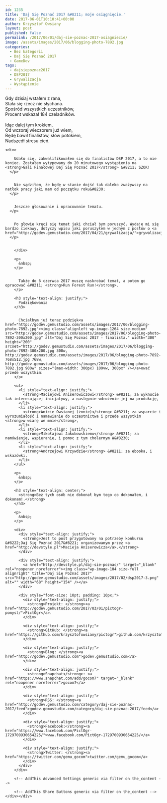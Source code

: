 ```yaml
---
id: 1235
title: 'Daj Się Poznać 2017 &#8211; moje osiągnięcie.'
date: 2017-06-01T10:10:41+00:00
author: Krzysztof Owsiany
layout: post
published: false
permalink: /2017/06/01/daj-sie-poznac-2017-osiagniecie/
image: /assets/images/2017/06/blogging-photo-7892.jpg
categories:
  - Bez kategorii
  - Daj Się Poznać 2017
  - GameDev
tags:
  - dajsiepoznac2017
  - DSP2017
  - Grywalizacja
  - Wystąpienie
---
```

<div id="dslc-theme-content">
  <div id="dslc-theme-content-inner">
    <div id="letter">
      Gdy dzisiaj wstałem z rana,<br /> Stała się rzecz nie słychana.<br /> Spośród wszystkich uczestników,<br /> Procent wskazał 184 czeladników.<br /> &nbsp;<br /> Idąc dalej tym krokiem,<br /> Od wczoraj wieczorem już wiem,<br /> Będę bawił finalistów, słów potokiem,<br /> Nadszedł stresu cień.
    </div>
    
    <div>
  
        Udało się, zakwalifikowałem się do finalistów DSP 2017, a to nie koniec. Zostałem wytypowany do 20 minutowego wystąpienia na <strong>Gali Finałowej Daj Się Poznać 2017</strong> &#8211; SZOK!
      </p>
      
  
        Nie sądziłem, że będę w stanie dojść tak daleko zważywszy na natłok pracy jaki mam od początku roku&#8230;
      </p>
      
  
        Jeszcze głosowanie i opracowanie tematu.
      </p>
      
  
        Po głowie kręci się temat jaki chciał bym poruszyć. Wydaje mi się bardzo ciekawy, dotyczy wpisu jaki poruszyłem w jednym z postów o <a href="http://godev.gemustudio.com/2017/04/21/grywalizacja/">grywalizacji</a>.
      </p>
      
  
        </div> 
        
        <p>
          &nbsp;
        </p>
        
    
          Także do 6 czerwca 2017 muszę naskrobać temat, a potem go opracować &#8211; <strong>Run Forest Run!</strong>.
        </p>
        
        <h3 style="text-align: justify;">
          Podziękowania
        </h3>
        
    
          Chciałbym już teraz podzięk<a href="http://godev.gemustudio.com/assets/images/2017/06/blogging-photo-7892.jpg"><img class="alignleft wp-image-1264 size-medium" src="http://godev.gemustudio.com/assets/images/2017/06/blogging-photo-7892-300x200.jpg" alt="Daj Się Poznać 2017 - finalista." width="300" height="200" srcset="http://godev.gemustudio.com/assets/images/2017/06/blogging-photo-7892-300x200.jpg 300w, http://godev.gemustudio.com/assets/images/2017/06/blogging-photo-7892-768x512.jpg 768w, http://godev.gemustudio.com/assets/images/2017/06/blogging-photo-7892.jpg 900w" sizes="(max-width: 300px) 100vw, 300px" /></a>ować przede wszystkim:
        </p>
        
        <ul>
          <li style="text-align: justify;">
            <strong>Maciejowi Aniserowiczowi</strong> &#8211; za wyknucie tak interesującej inicjatywy, a następnie wdrożenie jej na produkcję,
          </li>
          <li style="text-align: justify;">
            <strong>Anicie Owsianej (żonie)</strong> &#8211; za wsparcie i wyrozumiałość i namawianie do uczestnictwa i przede wszystkim <strong>w wiarę we mnie</strong>,
          </li>
          <li style="text-align: justify;">
            <strong>Mikołajowi Jakubowskiemu</strong> &#8211; za namówienie, wspieranie, i pomoc z tym cholernym W&#8230;
          </li>
          <li style="text-align: justify;">
            <strong>Andrzejowi Krzywdzie</strong> &#8211; za ebooka, i wskazówki.
          </li>
        </ul>
        
        <p>
          &nbsp;
        </p>
        
        <h3 style="text-align: center;">
          <strong>Bez tych osób nie dokonał bym tego co dokonałem, i dokonam!.</strong>
        </h3>
        
        <p>
          &nbsp;
        </p>
        
        <div>
          <div style="text-align: justify;">
            <strong>Jest to post przygotowany na potrzeby konkursu &#8222;Daj Się Poznać 2017&#8221; organizowanym przez <a href="http://devstyle.pl">Macieja Aniserowicza</a>.</strong>
          </div>
          
          <div style="text-align: justify;">
            <a href="http://devstyle.pl/daj-sie-poznac/" target="_blank" rel="noopener noreferrer"><img class="wp-image-104 size-full alignright" title="Daj Się Poznać 2017" src="http://godev.gemustudio.com/assets/images/2017/02/dsp2017-3.png" alt="" width="68" height="154" /></a>
          </div>
          
          <div style="font-size: 10pt; padding: 10px;">
            <div style="text-align: justify;">
              <strong>Projekt: </strong><a href="http://godev.gemustudio.com/2017/03/01/pictogr-pomysl/">PictOgr</a>.
            </div>
            
            <div style="text-align: justify;">
              <strong>GitHub: </strong><a href="https://github.com/krzysztofowsiany/pictogr">github.com/krzysztofowsiany/pictogr</a>
            </div>
            
            <div style="text-align: justify;">
              <strong>Blog: </strong><a href="http://godev.gemustudio.com">godev.gemustudio.com</a>
            </div>
            
            <div style="text-align: justify;">
              <strong>Snapchat</strong>: <a href="https://www.snapchat.com/add/gocom7" target="_blank" rel="noopener noreferrer">gocom7</a>
            </div>
            
            <div style="text-align: justify;">
              <strong>RSS: </strong><a href="http://godev.gemustudio.com/category/daj-sie-poznac-2017/feed">godev.gemustudio.com/category/daj-sie-poznac-2017/feed</a>
            </div>
            
            <div style="text-align: justify;">
              <strong>Facebook:</strong><a href="https://www.facebook.com/PictOgr-1729700930654225/">www.facebook.com/PictOgr-1729700930654225/</a>
            </div>
            
            <div style="text-align: justify;">
              <strong>Twitter: </strong><a href="https://twitter.com/gemu_gocom">twitter.com/gemu_gocom</a>
            </div>
          </div>
        </div>
        
        <!-- AddThis Advanced Settings generic via filter on the_content -->
        
        <!-- AddThis Share Buttons generic via filter on the_content --></div></div>